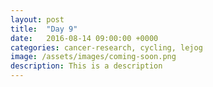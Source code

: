 ```yaml
---
layout: post
title:  "Day 9"
date:   2016-08-14 09:00:00 +0000
categories: cancer-research, cycling, lejog
image: /assets/images/coming-soon.png
description: This is a description
---
```

